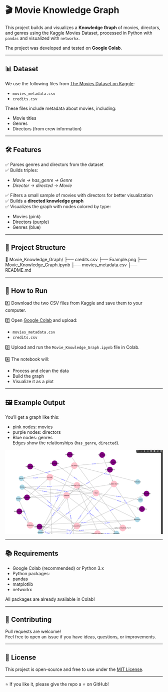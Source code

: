 # 🎬 Movie Knowledge Graph

This project builds and visualizes a **Knowledge Graph** of movies, directors, and genres using the Kaggle Movies Dataset, processed in Python with `pandas` and visualized with `networkx`.

The project was developed and tested on **Google Colab**.

---

## 📊 Dataset

We use the following files from [The Movies Dataset on Kaggle](https://www.kaggle.com/datasets/rounakbanik/the-movies-dataset):

- `movies_metadata.csv`
- `credits.csv`

These files include metadata about movies, including:
- Movie titles
- Genres
- Directors (from crew information)

---

## 🛠️ Features

✅ Parses genres and directors from the dataset  
✅ Builds triples:  
- *Movie → has_genre → Genre*
- *Director → directed → Movie*  

✅ Filters a small sample of movies with directors for better visualization  
✅ Builds a **directed knowledge graph**  
✅ Visualizes the graph with nodes colored by type:  
- Movies (pink)
- Directors (purple)
- Genres (blue)

---

## 📂 Project Structure
📁 Movie_Knowledge_Graph/
├── credits.csv
├── Example.png
├── Movie_Knowledge_Graph.ipynb
├── movies_metadata.csv
├── README.md


---

## 🚀 How to Run

1️⃣ Download the two CSV files from Kaggle and save them to your computer.

2️⃣ Open [Google Colab](https://colab.research.google.com/) and upload:
- `movies_metadata.csv`
- `credits.csv`

3️⃣ Upload and run the `Movie_Knowledge_Graph.ipynb` file in Colab.

4️⃣ The notebook will:
- Process and clean the data
- Build the graph
- Visualize it as a plot

---

## 🖼️ Example Output

You’ll get a graph like this:  
- pink nodes: movies
- purple nodes: directors
- Blue nodes: genres  
Edges show the relationships (`has_genre`, `directed`).

![example](Example.png)

---

## 📚 Requirements

- Google Colab (recommended) or Python 3.x
- Python packages:
- pandas
- matplotlib
- networkx

All packages are already available in Colab!

---

## 🤝 Contributing

Pull requests are welcome!  
Feel free to open an issue if you have ideas, questions, or improvements.

---

## 📜 License

This project is open-source and free to use under the [MIT License](LICENSE).

---

⭐ If you like it, please give the repo a ⭐ on GitHub!